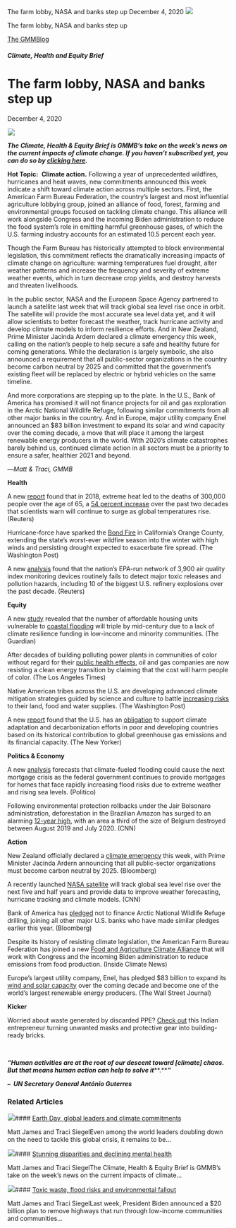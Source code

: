 



The farm lobby, NASA and banks step up
December 4, 2020
![](data:image/gif;base64,R0lGODlhAQABAAAAACH5BAEKAAEALAAAAAABAAEAAAICTAEAOw==)![](https://www.gmmb.com/wp-content/uploads/2020/12/stormcloud.png)



The farm lobby, NASA and banks step up





 [The GMMBlog](/blog/)



##### Climate, Health and Equity Brief

 The farm lobby, NASA and banks step up
======================================


December 4, 2020



![](data:image/gif;base64,R0lGODlhAQABAAAAACH5BAEKAAEALAAAAAABAAEAAAICTAEAOw==)![](https://www.gmmb.com/wp-content/uploads/2020/12/stormcloud-552x477.png) 


***The Climate, Health & Equity Brief is GMMB’s take on the week’s news on the current impacts of climate change. If you haven’t subscribed yet, you can do so by [clicking here](https://mailchimp.us4.list-manage.com/subscribe?u=f2f8c4bdabe1a2a83f914e813&id=4a13a601e2).***


**Hot Topic:**  **Climate action.** Following a year of unprecedented wildfires, hurricanes and heat waves, new commitments announced this week indicate a shift toward climate action across multiple sectors. First, the American Farm Bureau Federation, the country’s largest and most influential agriculture lobbying group, joined an alliance of food, forest, farming and environmental groups focused on tackling climate change. This alliance will work alongside Congress and the incoming Biden administration to reduce the food system’s role in emitting harmful greenhouse gases, of which the U.S. farming industry accounts for an estimated 10.5 percent each year.


Though the Farm Bureau has historically attempted to block environmental legislation, this commitment reflects the dramatically increasing impacts of climate change on agriculture: warming temperatures fuel drought, alter weather patterns and increase the frequency and severity of extreme weather events, which in turn decrease crop yields, and destroy harvests and threaten livelihoods.


In the public sector, NASA and the European Space Agency partnered to launch a satellite last week that will track global sea level rise once in orbit. The satellite will provide the most accurate sea level data yet, and it will allow scientists to better forecast the weather, track hurricane activity and develop climate models to inform resilience efforts. And in New Zealand, Prime Minister Jacinda Ardern declared a climate emergency this week, calling on the nation’s people to help secure a safe and healthy future for coming generations. While the declaration is largely symbolic, she also announced a requirement that all public-sector organizations in the country become carbon neutral by 2025 and committed that the government’s existing fleet will be replaced by electric or hybrid vehicles on the same timeline.


And more corporations are stepping up to the plate. In the U.S., Bank of America has promised it will not finance projects for oil and gas exploration in the Arctic National Wildlife Refuge, following similar commitments from all other major banks in the country. And in Europe, major utility company Enel announced an $83 billion investment to expand its solar and wind capacity over the coming decade, a move that will place it among the largest renewable energy producers in the world. With 2020’s climate catastrophes barely behind us, continued climate action in all sectors must be a priority to ensure a safer, healthier 2021 and beyond.


—*Matt & Traci, GMMB*


**Health**


A new [report](https://urldefense.proofpoint.com/v2/url?u=https-3A__mailchimp.us4.list-2Dmanage.com_track_click-3Fu-3Df2f8c4bdabe1a2a83f914e813-26id-3D5342b26408-26e-3D584636d9e9&d=DwMFaQ&c=HdAUNv_EOZyljLc1cjbHCq-Eo7r1kRHoywhQbi81uaA&r=QP_GU0xZmQiSCnbvKg0iAuB5Me5X2kSVnbz_vSNm_fI&m=Yy7PdZs5yytFNJkYg1GXHZHkY9SPdMIlRU06VKsU6m8&s=JN_xfcNzZxszpoPDJsJQlIouxFys-W5p1X3QwrbSY6g&e= "https://urldefense.proofpoint.com/v2/url?u=https-3A__mailchimp.us4.list-2Dmanage.com_track_click-3Fu-3Df2f8c4bdabe1a2a83f914e813-26id-3D5342b26408-26e-3D584636d9e9&d=DwMFaQ&c=HdAUNv_EOZyljLc1cjbHCq-Eo7r1kRHoywhQbi81uaA&r=QP_GU0xZmQiSCnbvKg0iAuB5Me5X2kSVnbz_vSNm_fI&m=Yy7PdZs5yytFNJkYg1GXHZHkY9SPdMIlRU06VKsU6m8&s=JN_xfcNzZxszpoPDJsJQlIouxFys-W5p1X3QwrbSY6g&e=") found that in 2018, extreme heat led to the deaths of 300,000 people over the age of 65, a [54 percent increase](https://urldefense.proofpoint.com/v2/url?u=https-3A__mailchimp.us4.list-2Dmanage.com_track_click-3Fu-3Df2f8c4bdabe1a2a83f914e813-26id-3D5297450811-26e-3D584636d9e9&d=DwMFaQ&c=HdAUNv_EOZyljLc1cjbHCq-Eo7r1kRHoywhQbi81uaA&r=QP_GU0xZmQiSCnbvKg0iAuB5Me5X2kSVnbz_vSNm_fI&m=Yy7PdZs5yytFNJkYg1GXHZHkY9SPdMIlRU06VKsU6m8&s=uB3SI_QscTQqesUP88Fj-4dH46LrXqGfx8q7DZAc_KU&e=) over the past two decades that scientists warn will continue to surge as global temperatures rise. (Reuters)


Hurricane-force have sparked the [Bond Fire](https://urldefense.proofpoint.com/v2/url?u=https-3A__mailchimp.us4.list-2Dmanage.com_track_click-3Fu-3Df2f8c4bdabe1a2a83f914e813-26id-3D7dcedd5c6a-26e-3D584636d9e9&d=DwMFaQ&c=HdAUNv_EOZyljLc1cjbHCq-Eo7r1kRHoywhQbi81uaA&r=QP_GU0xZmQiSCnbvKg0iAuB5Me5X2kSVnbz_vSNm_fI&m=Yy7PdZs5yytFNJkYg1GXHZHkY9SPdMIlRU06VKsU6m8&s=gCt45wwp1oqmAK8cXTZT1A8P1lemDTZRD3lpIbgbvtc&e=) in California’s Orange County, extending the state’s worst-ever wildfire season into the winter with high winds and persisting drought expected to exacerbate fire spread. (The Washington Post)


A new [analysis](https://urldefense.proofpoint.com/v2/url?u=https-3A__mailchimp.us4.list-2Dmanage.com_track_click-3Fu-3Df2f8c4bdabe1a2a83f914e813-26id-3Dc2ffe7f526-26e-3D584636d9e9&d=DwMFaQ&c=HdAUNv_EOZyljLc1cjbHCq-Eo7r1kRHoywhQbi81uaA&r=QP_GU0xZmQiSCnbvKg0iAuB5Me5X2kSVnbz_vSNm_fI&m=Yy7PdZs5yytFNJkYg1GXHZHkY9SPdMIlRU06VKsU6m8&s=6r-JnauElfL5Kt64so1RmuZwrKN7F9zF_AeMceWZI6U&e=) found that the nation’s EPA-run network of 3,900 air quality index monitoring devices routinely fails to detect major toxic releases and pollution hazards, including 10 of the biggest U.S. refinery explosions over the past decade. (Reuters)


**Equity**


A new [study](https://urldefense.proofpoint.com/v2/url?u=https-3A__mailchimp.us4.list-2Dmanage.com_track_click-3Fu-3Df2f8c4bdabe1a2a83f914e813-26id-3Df05b443fec-26e-3D584636d9e9&d=DwMFaQ&c=HdAUNv_EOZyljLc1cjbHCq-Eo7r1kRHoywhQbi81uaA&r=QP_GU0xZmQiSCnbvKg0iAuB5Me5X2kSVnbz_vSNm_fI&m=Yy7PdZs5yytFNJkYg1GXHZHkY9SPdMIlRU06VKsU6m8&s=8B8fOZr8MGbqVK8wuUjiQvZ8XGgU8HJLQENHNXGS3sc&e=) revealed that the number of affordable housing units vulnerable to [coastal flooding](https://urldefense.proofpoint.com/v2/url?u=https-3A__mailchimp.us4.list-2Dmanage.com_track_click-3Fu-3Df2f8c4bdabe1a2a83f914e813-26id-3D848ac2c90b-26e-3D584636d9e9&d=DwMFaQ&c=HdAUNv_EOZyljLc1cjbHCq-Eo7r1kRHoywhQbi81uaA&r=QP_GU0xZmQiSCnbvKg0iAuB5Me5X2kSVnbz_vSNm_fI&m=Yy7PdZs5yytFNJkYg1GXHZHkY9SPdMIlRU06VKsU6m8&s=LpF3zfaWKNDM9SG65yZQzkGg41VBIhkt2MAdLFq1sPw&e= "https://urldefense.proofpoint.com/v2/url?u=https-3A__mailchimp.us4.list-2Dmanage.com_track_click-3Fu-3Df2f8c4bdabe1a2a83f914e813-26id-3D848ac2c90b-26e-3D584636d9e9&d=DwMFaQ&c=HdAUNv_EOZyljLc1cjbHCq-Eo7r1kRHoywhQbi81uaA&r=QP_GU0xZmQiSCnbvKg0iAuB5Me5X2kSVnbz_vSNm_fI&m=Yy7PdZs5yytFNJkYg1GXHZHkY9SPdMIlRU06VKsU6m8&s=LpF3zfaWKNDM9SG65yZQzkGg41VBIhkt2MAdLFq1sPw&e=") will triple by mid-century due to a lack of climate resilience funding in low-income and minority communities. (The Guardian)


After decades of building polluting power plants in communities of color without regard for their [public health effects](https://urldefense.proofpoint.com/v2/url?u=https-3A__mailchimp.us4.list-2Dmanage.com_track_click-3Fu-3Df2f8c4bdabe1a2a83f914e813-26id-3D7648d01bfd-26e-3D584636d9e9&d=DwMFaQ&c=HdAUNv_EOZyljLc1cjbHCq-Eo7r1kRHoywhQbi81uaA&r=QP_GU0xZmQiSCnbvKg0iAuB5Me5X2kSVnbz_vSNm_fI&m=Yy7PdZs5yytFNJkYg1GXHZHkY9SPdMIlRU06VKsU6m8&s=hrzUIAszh6qgp-fz3ojVzve8fK8cPYov7cH6n4tupIg&e= "https://urldefense.proofpoint.com/v2/url?u=https-3A__mailchimp.us4.list-2Dmanage.com_track_click-3Fu-3Df2f8c4bdabe1a2a83f914e813-26id-3D7648d01bfd-26e-3D584636d9e9&d=DwMFaQ&c=HdAUNv_EOZyljLc1cjbHCq-Eo7r1kRHoywhQbi81uaA&r=QP_GU0xZmQiSCnbvKg0iAuB5Me5X2kSVnbz_vSNm_fI&m=Yy7PdZs5yytFNJkYg1GXHZHkY9SPdMIlRU06VKsU6m8&s=hrzUIAszh6qgp-fz3ojVzve8fK8cPYov7cH6n4tupIg&e="), oil and gas companies are now resisting a clean energy transition by claiming that the cost will harm people of color. (The Los Angeles Times)


Native American tribes across the U.S. are developing advanced climate mitigation strategies guided by science and culture to battle [increasing risks](https://urldefense.proofpoint.com/v2/url?u=https-3A__mailchimp.us4.list-2Dmanage.com_track_click-3Fu-3Df2f8c4bdabe1a2a83f914e813-26id-3Dcbb01839fe-26e-3D584636d9e9&d=DwMFaQ&c=HdAUNv_EOZyljLc1cjbHCq-Eo7r1kRHoywhQbi81uaA&r=QP_GU0xZmQiSCnbvKg0iAuB5Me5X2kSVnbz_vSNm_fI&m=Yy7PdZs5yytFNJkYg1GXHZHkY9SPdMIlRU06VKsU6m8&s=NElOLe-BWu4lKE6L5MK6lcQaCYVO5PTnqOl01xKIIXw&e=) to their land, food and water supplies. (The Washington Post)


A new [report](https://urldefense.proofpoint.com/v2/url?u=https-3A__mailchimp.us4.list-2Dmanage.com_track_click-3Fu-3Df2f8c4bdabe1a2a83f914e813-26id-3D183aed564d-26e-3D584636d9e9&d=DwMFaQ&c=HdAUNv_EOZyljLc1cjbHCq-Eo7r1kRHoywhQbi81uaA&r=QP_GU0xZmQiSCnbvKg0iAuB5Me5X2kSVnbz_vSNm_fI&m=Yy7PdZs5yytFNJkYg1GXHZHkY9SPdMIlRU06VKsU6m8&s=KPZsz-gEiIZRgyChhMvzdQhmugoD7pv3lXcHOfUa0RE&e=) found that the U.S. has an [obligation](https://urldefense.proofpoint.com/v2/url?u=https-3A__mailchimp.us4.list-2Dmanage.com_track_click-3Fu-3Df2f8c4bdabe1a2a83f914e813-26id-3D38f42d2eda-26e-3D584636d9e9&d=DwMFaQ&c=HdAUNv_EOZyljLc1cjbHCq-Eo7r1kRHoywhQbi81uaA&r=QP_GU0xZmQiSCnbvKg0iAuB5Me5X2kSVnbz_vSNm_fI&m=Yy7PdZs5yytFNJkYg1GXHZHkY9SPdMIlRU06VKsU6m8&s=iaDRjT8oV8uEcGMzHW7eq2EJAlIZYTrEEAB9eoN9wso&e=) to support climate adaptation and decarbonization efforts in poor and developing countries based on its historical contribution to global greenhouse gas emissions and its financial capacity. (The New Yorker)


**Politics & Economy**


A new [analysis](https://urldefense.proofpoint.com/v2/url?u=https-3A__mailchimp.us4.list-2Dmanage.com_track_click-3Fu-3Df2f8c4bdabe1a2a83f914e813-26id-3D2cc008d994-26e-3D584636d9e9&d=DwMFaQ&c=HdAUNv_EOZyljLc1cjbHCq-Eo7r1kRHoywhQbi81uaA&r=QP_GU0xZmQiSCnbvKg0iAuB5Me5X2kSVnbz_vSNm_fI&m=Yy7PdZs5yytFNJkYg1GXHZHkY9SPdMIlRU06VKsU6m8&s=ZxiqzoZYsa0x0z0AtTVBvCbQcY2S6b5VQtGHWF3cFsI&e=) forecasts that climate-fueled flooding could cause the next mortgage crisis as the federal government continues to provide mortgages for homes that face rapidly increasing flood risks due to extreme weather and rising sea levels. (Politico)


Following environmental protection rollbacks under the Jair Bolsonaro administration, deforestation in the Brazilian Amazon has surged to an alarming [12-year high](https://urldefense.proofpoint.com/v2/url?u=https-3A__mailchimp.us4.list-2Dmanage.com_track_click-3Fu-3Df2f8c4bdabe1a2a83f914e813-26id-3Dd27e4d4dff-26e-3D584636d9e9&d=DwMFaQ&c=HdAUNv_EOZyljLc1cjbHCq-Eo7r1kRHoywhQbi81uaA&r=QP_GU0xZmQiSCnbvKg0iAuB5Me5X2kSVnbz_vSNm_fI&m=Yy7PdZs5yytFNJkYg1GXHZHkY9SPdMIlRU06VKsU6m8&s=CvQgM78dJnbIuCA05THYekuxpC0aNP4TVomAXob_eCo&e=), with an area a third of the size of Belgium destroyed between August 2019 and July 2020. (CNN)


**Action**


New Zealand officially declared a [climate emergency](https://urldefense.proofpoint.com/v2/url?u=https-3A__mailchimp.us4.list-2Dmanage.com_track_click-3Fu-3Df2f8c4bdabe1a2a83f914e813-26id-3Df8395d9940-26e-3D584636d9e9&d=DwMFaQ&c=HdAUNv_EOZyljLc1cjbHCq-Eo7r1kRHoywhQbi81uaA&r=QP_GU0xZmQiSCnbvKg0iAuB5Me5X2kSVnbz_vSNm_fI&m=Yy7PdZs5yytFNJkYg1GXHZHkY9SPdMIlRU06VKsU6m8&s=4W-JD7ENf_SQmRYgmzZb6mb62lCxvu_qvVZtuZfdlp4&e= "https://urldefense.proofpoint.com/v2/url?u=https-3A__mailchimp.us4.list-2Dmanage.com_track_click-3Fu-3Df2f8c4bdabe1a2a83f914e813-26id-3Df8395d9940-26e-3D584636d9e9&d=DwMFaQ&c=HdAUNv_EOZyljLc1cjbHCq-Eo7r1kRHoywhQbi81uaA&r=QP_GU0xZmQiSCnbvKg0iAuB5Me5X2kSVnbz_vSNm_fI&m=Yy7PdZs5yytFNJkYg1GXHZHkY9SPdMIlRU06VKsU6m8&s=4W-JD7ENf_SQmRYgmzZb6mb62lCxvu_qvVZtuZfdlp4&e=") this week, with Prime Minister Jacinda Ardern announcing that all public-sector organizations must become carbon neutral by 2025. (Bloomberg)


A recently launched [NASA satellite](https://urldefense.proofpoint.com/v2/url?u=https-3A__mailchimp.us4.list-2Dmanage.com_track_click-3Fu-3Df2f8c4bdabe1a2a83f914e813-26id-3D7b927c0463-26e-3D584636d9e9&d=DwMFaQ&c=HdAUNv_EOZyljLc1cjbHCq-Eo7r1kRHoywhQbi81uaA&r=QP_GU0xZmQiSCnbvKg0iAuB5Me5X2kSVnbz_vSNm_fI&m=Yy7PdZs5yytFNJkYg1GXHZHkY9SPdMIlRU06VKsU6m8&s=btN5tEcfOgkwoEguoadNCYsf32ExeolQQ4TMEoAMSdc&e=) will track global sea level rise over the next five and half years and provide data to improve weather forecasting, hurricane tracking and climate models. (CNN)


Bank of America has [pledged](https://urldefense.proofpoint.com/v2/url?u=https-3A__mailchimp.us4.list-2Dmanage.com_track_click-3Fu-3Df2f8c4bdabe1a2a83f914e813-26id-3D24aa8f45e0-26e-3D584636d9e9&d=DwMFaQ&c=HdAUNv_EOZyljLc1cjbHCq-Eo7r1kRHoywhQbi81uaA&r=QP_GU0xZmQiSCnbvKg0iAuB5Me5X2kSVnbz_vSNm_fI&m=Yy7PdZs5yytFNJkYg1GXHZHkY9SPdMIlRU06VKsU6m8&s=1gTNBpGIbvW_ndf6sXv6Trk7-NjtwTH0fh_0tx07w_k&e=) not to finance Arctic National Wildlife Refuge drilling, joining all other major U.S. banks who have made similar pledges earlier this year. (Bloomberg)


Despite its history of resisting climate legislation, the American Farm Bureau Federation has joined a new [Food and Agriculture Climate Alliance](https://urldefense.proofpoint.com/v2/url?u=https-3A__mailchimp.us4.list-2Dmanage.com_track_click-3Fu-3Df2f8c4bdabe1a2a83f914e813-26id-3Dcd1392c1b7-26e-3D584636d9e9&d=DwMFaQ&c=HdAUNv_EOZyljLc1cjbHCq-Eo7r1kRHoywhQbi81uaA&r=QP_GU0xZmQiSCnbvKg0iAuB5Me5X2kSVnbz_vSNm_fI&m=Yy7PdZs5yytFNJkYg1GXHZHkY9SPdMIlRU06VKsU6m8&s=bzmkJwOjXynHtdB2oc2Rqax2wuSpuxIWMEqbIwtZyS0&e=) that will work with Congress and the incoming Biden administration to reduce emissions from food production. (Inside Climate News)


Europe’s largest utility company, Enel, has pledged $83 billion to expand its [wind and solar capacity](https://urldefense.proofpoint.com/v2/url?u=https-3A__mailchimp.us4.list-2Dmanage.com_track_click-3Fu-3Df2f8c4bdabe1a2a83f914e813-26id-3D08970b90cd-26e-3D584636d9e9&d=DwMFaQ&c=HdAUNv_EOZyljLc1cjbHCq-Eo7r1kRHoywhQbi81uaA&r=QP_GU0xZmQiSCnbvKg0iAuB5Me5X2kSVnbz_vSNm_fI&m=Yy7PdZs5yytFNJkYg1GXHZHkY9SPdMIlRU06VKsU6m8&s=TDl1mB9D-pNBSQrZNFsPDqF0riqRL3SvvhGi4JsKI3Q&e=) over the coming decade and become one of the world’s largest renewable energy producers. (The Wall Street Journal)


**Kicker**  

Worried about waste generated by discarded PPE? [Check out](https://urldefense.proofpoint.com/v2/url?u=https-3A__mailchimp.us4.list-2Dmanage.com_track_click-3Fu-3Df2f8c4bdabe1a2a83f914e813-26id-3D5c06b0447f-26e-3D584636d9e9&d=DwMFaQ&c=HdAUNv_EOZyljLc1cjbHCq-Eo7r1kRHoywhQbi81uaA&r=QP_GU0xZmQiSCnbvKg0iAuB5Me5X2kSVnbz_vSNm_fI&m=Yy7PdZs5yytFNJkYg1GXHZHkY9SPdMIlRU06VKsU6m8&s=G_yeYVNBcy6Zf4yF5T1-yCHRUexz0V2Ge25jBUFla5U&e=) this Indian entrepreneur turning unwanted masks and protective gear into building-ready bricks.


 


***“Human activities are at the root of our descent toward [climate] chaos. But that means human action can help to solve it*****.*****”***  

***–  UN Secretary General Antó******nio Guterres***









### Related Articles

![](data:image/gif;base64,R0lGODlhAQABAAAAACH5BAEKAAEALAAAAAABAAEAAAICTAEAOw==)![](https://www.gmmb.com/wp-content/uploads/2021/04/b5197d82-9fb4-4c84-a8d9-e468348c4c67-380x200.jpg)#### [Earth Day, global leaders and climate commitments](https://www.gmmb.com/news/earth-day-global-leaders-and-climate-commitments/)

Matt James and Traci SiegelEven among the world leaders doubling down on the need to tackle this global crisis, it remains to be…

![](data:image/gif;base64,R0lGODlhAQABAAAAACH5BAEKAAEALAAAAAABAAEAAAICTAEAOw==)![](https://www.gmmb.com/wp-content/uploads/2021/04/4.16header-380x200.png)#### [Stunning disparities and declining mental health](https://www.gmmb.com/news/stunning-disparities-and-declining-mental-health/)

Matt James and Traci SiegelThe Climate, Health & Equity Brief is GMMB’s take on the week’s news on the current impacts of climate…

![](data:image/gif;base64,R0lGODlhAQABAAAAACH5BAEKAAEALAAAAAABAAEAAAICTAEAOw==)![](https://www.gmmb.com/wp-content/uploads/2021/04/Picture1-380x200.jpg)#### [Toxic waste, flood risks and environmental fallout](https://www.gmmb.com/news/toxic-waste-flood-risks-and-environmental-fallout/)

Matt James and Traci SiegelLast week, President Biden announced a $20 billion plan to remove highways that run through low-income communities and communities…




